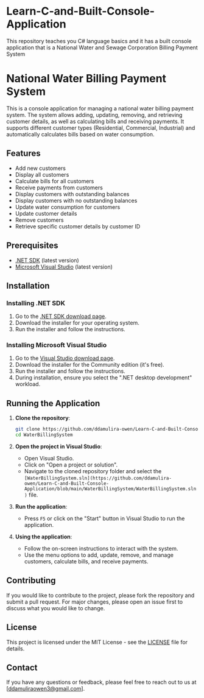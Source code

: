 # Learn-C-and-Built-Console-Application
This repository teaches you C# language basics and it has a built console application that is a National Water and Sewage Corporation Billing Payment System

# National Water Billing Payment System

This is a console application for managing a national water billing payment system. The system allows adding, updating, removing, and retrieving customer details, as well as calculating bills and receiving payments. It supports different customer types (Residential, Commercial, Industrial) and automatically calculates bills based on water consumption.

## Features

- Add new customers
- Display all customers
- Calculate bills for all customers
- Receive payments from customers
- Display customers with outstanding balances
- Display customers with no outstanding balances
- Update water consumption for customers
- Update customer details
- Remove customers
- Retrieve specific customer details by customer ID

## Prerequisites

- [.NET SDK](https://dotnet.microsoft.com/download) (latest version)
- [Microsoft Visual Studio](https://visualstudio.microsoft.com/downloads/) (latest version)

## Installation

### Installing .NET SDK

1. Go to the [.NET SDK download page](https://dotnet.microsoft.com/download).
2. Download the installer for your operating system.
3. Run the installer and follow the instructions.

### Installing Microsoft Visual Studio

1. Go to the [Visual Studio download page](https://visualstudio.microsoft.com/downloads/).
2. Download the installer for the Community edition (it's free).
3. Run the installer and follow the instructions.
4. During installation, ensure you select the ".NET desktop development" workload.

## Running the Application

1. **Clone the repository**:
    ```sh
    git clone https://github.com/ddamulira-owen/Learn-C-and-Built-Console-Application.git
    cd WaterBillingSystem
    ```

2. **Open the project in Visual Studio**:
    - Open Visual Studio.
    - Click on "Open a project or solution".
    - Navigate to the cloned repository folder and select the `[WaterBillingSystem.sln](https://github.com/ddamulira-owen/Learn-C-and-Built-Console-Application/blob/main/WaterBillingSystem/WaterBillingSystem.sln)` file.

3. **Run the application**:
    - Press `F5` or click on the "Start" button in Visual Studio to run the application.

4. **Using the application**:
    - Follow the on-screen instructions to interact with the system.
    - Use the menu options to add, update, remove, and manage customers, calculate bills, and receive payments.

## Contributing

If you would like to contribute to the project, please fork the repository and submit a pull request. For major changes, please open an issue first to discuss what you would like to change.

## License

This project is licensed under the MIT License - see the [LICENSE](LICENSE) file for details.

## Contact

If you have any questions or feedback, please feel free to reach out to us at [ddamuliraowen3@gmail.com].


